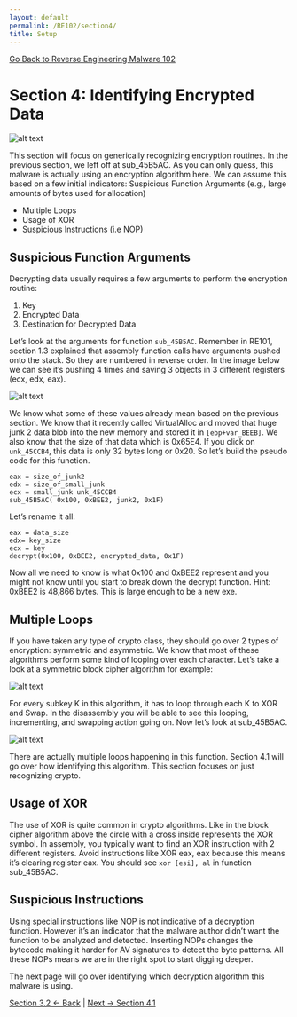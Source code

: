 ```yaml
---
layout: default
permalink: /RE102/section4/
title: Setup
---
```

[Go Back to Reverse Engineering Malware 102](https://securedorg.github.io/RE102/)

# Section 4: Identifying Encrypted Data #

![alt text](https://securedorg.github.io/RE102/images/Section6_intro.gif "intro")

This section will focus on generically recognizing encryption routines. In the previous section, we left off at sub_45B5AC. As you can only guess, this malware is actually using an encryption algorithm here. We can assume this based on a few initial indicators:
Suspicious Function Arguments (e.g., large amounts of bytes used for allocation)
* Multiple Loops
* Usage of XOR
* Suspicious Instructions (i.e NOP)

## Suspicious Function Arguments ##

Decrypting data usually requires a few arguments to perform the encryption routine:

1. Key
2. Encrypted Data
3. Destination for Decrypted Data

Let’s look at the arguments for function `sub_45B5AC`. Remember in RE101, section 1.3 explained that assembly function calls have arguments pushed onto the stack. So they are numbered in reverse order. In the image below we can see it’s pushing 4 times and saving 3 objects in 3 different registers (ecx, edx, eax).

![alt text](https://securedorg.github.io/RE102/images/Section4_functionargs.png "func_args")

We know what some of these values already mean based on the previous section. We know that it recently called VirtualAlloc and moved that huge junk 2 data blob into the new memory and stored it in `[ebp+var_BEEB]`. We also know that the size of that data which is 0x65E4. If you click on `unk_45CCB4`, this data is only 32 bytes long or 0x20. So let’s build the pseudo code for this function.

```
eax = size_of_junk2
edx = size_of_small_junk
ecx = small_junk unk_45CCB4
sub_45B5AC( 0x100, 0xBEE2, junk2, 0x1F)
``` 

Let’s rename it all:

```
eax = data_size
edx= key_size
ecx = key
decrypt(0x100, 0xBEE2, encrypted_data, 0x1F)
```

Now all we need to know is what 0x100 and 0xBEE2 represent and you might not know until you start to break down the decrypt function. Hint: 0xBEE2 is 48,866 bytes. This is large enough to be a new exe. 

## Multiple Loops ##

If you have taken any type of crypto class, they should go over 2 types of encryption: symmetric and asymmetric. We know that most of these algorithms perform some kind of looping over each character. Let’s take a look at a symmetric block cipher algorithm for example:

![alt text](https://securedorg.github.io/RE102/images/cipher.png "block_cipher")

For every subkey K in this algorithm, it has to loop through each K to XOR and Swap. In the disassembly you will be able to see this looping, incrementing, and swapping action going on. Now let’s look at sub_45B5AC.

![alt text](https://securedorg.github.io/RE102/images/Section4_looping.png "looping")

There are actually multiple loops happening in this function. Section 4.1 will go over how identifying this algorithm. This section focuses on just recognizing crypto.

## Usage of XOR ##

The use of XOR is quite common in crypto algorithms. Like in the block cipher algorithm above the circle with a cross inside represents the XOR symbol. In assembly, you typically want to find an XOR instruction with 2 different registers. Avoid instructions like XOR eax, eax because this means it’s clearing register eax. You should see `xor [esi], al` in  function sub_45B5AC.

## Suspicious Instructions ##

Using special instructions like NOP is not indicative of a decryption function. However it’s an indicator that the malware author didn’t want the function to be analyzed and detected. Inserting NOPs changes the bytecode making it harder for AV signatures to detect the byte patterns. All these NOPs means we are in the right spot to start digging deeper.

The next page will go over identifying which decryption algorithm this malware is using.

[Section 3.2 <- Back](https://securedorg.github.io/RE102/section3.2) | [Next -> Section 4.1](https://securedorg.github.io/RE102/section4.1)
